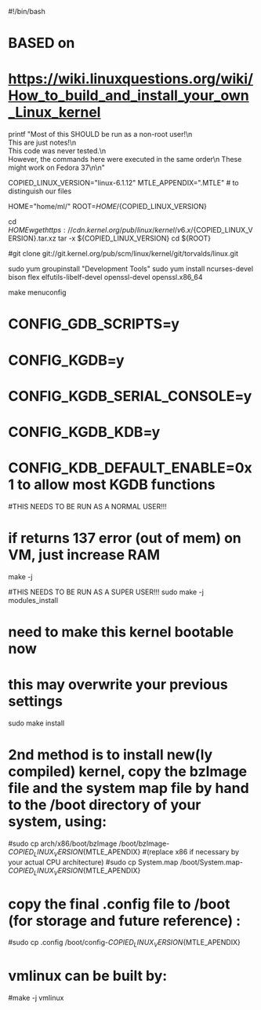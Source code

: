 #!/bin/bash
#
# BASED on 
# https://wiki.linuxquestions.org/wiki/How_to_build_and_install_your_own_Linux_kernel
printf "Most of this SHOULD be run as a non-root user!\n\
        This are just notes!\n\
        This code was never tested.\n\
        However, the commands here were executed in the same order\n
        These might work on Fedora 37\n\n"

COPIED_LINUX_VERSION="linux-6.1.12"
MTLE_APPENDIX=".MTLE" # to distinguish our files

HOME="home/ml/"
ROOT=${HOME}/${COPIED_LINUX_VERSION}

cd ${HOME}
wget https://cdn.kernel.org/pub/linux/kernel/v6.x/${COPIED_LINUX_VERSION}.tar.xz
tar -x ${COPIED_LINUX_VERSION}
cd ${ROOT}

#git clone git://git.kernel.org/pub/scm/linux/kernel/git/torvalds/linux.git

sudo yum groupinstall "Development Tools"
sudo yum install ncurses-devel bison flex elfutils-libelf-devel openssl-devel openssl.x86_64

make menuconfig
# CONFIG_GDB_SCRIPTS=y
# CONFIG_KGDB=y
# CONFIG_KGDB_SERIAL_CONSOLE=y
# CONFIG_KGDB_KDB=y
# CONFIG_KDB_DEFAULT_ENABLE=0x1 to allow most KGDB functions


#THIS NEEDS TO BE RUN AS A NORMAL USER!!!
# if returns 137 error (out of mem) on VM, just increase RAM
make -j

#THIS NEEDS TO BE RUN AS A SUPER USER!!!
sudo make -j modules_install

# need to make this kernel bootable now
# this may overwrite your previous settings
sudo make install
# 2nd method is to install new(ly compiled) kernel, copy the bzImage file and the system map file by hand to the /boot directory of your system, using:
#sudo cp arch/x86/boot/bzImage  /boot/bzImage-${COPIED_LINUX_VERSION}${MTLE_APENDIX} #(replace x86 if necessary by your actual CPU architecture)
#sudo cp System.map /boot/System.map-${COPIED_LINUX_VERSION}${MTLE_APENDIX}
# copy the final .config file to /boot (for storage and future reference) :
#sudo cp .config /boot/config-${COPIED_LINUX_VERSION}${MTLE_APENDIX}



# vmlinux can be built by:
#make -j vmlinux



